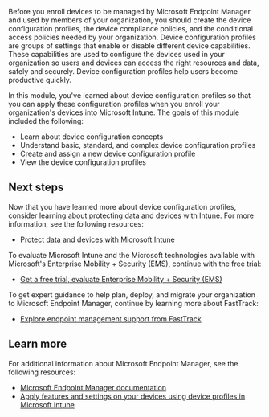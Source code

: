 Before you enroll devices to be managed by Microsoft Endpoint Manager and used by members of your organization, you should create the device configuration profiles, the device compliance policies, and the conditional access policies needed by your organization. Device configuration profiles are groups of settings that enable or disable different device capabilities. These capabilities are used to configure the devices used in your organization so users and devices can access the right resources and data, safely and securely. Device configuration profiles help users become productive quickly.

In this module, you've learned about device configuration profiles so that you can apply these configuration profiles when you enroll your organization's devices into Microsoft Intune. The goals of this module included the following:

- Learn about device configuration concepts
- Understand basic, standard, and complex device configuration profiles
- Create and assign a new device configuration profile
- View the device configuration profiles

## Next steps

Now that you have learned more about device configuration profiles, consider learning about protecting data and devices with Intune. For more information, see the following resources:

- [Protect data and devices with Microsoft Intune](/mem/intune/protect/device-protect)

To evaluate Microsoft Intune and the Microsoft technologies available with Microsoft's Enterprise Mobility + Security (EMS), continue with the free trial:
- [Get a free trial, evaluate Enterprise Mobility + Security (EMS)](https://go.microsoft.com/fwlink/?linkid=845167)

To get expert guidance to help plan, deploy, and migrate your organization to Microsoft Endpoint Manager, continue by learning more about FastTrack: 
- [Explore endpoint management support from FastTrack](https://go.microsoft.com/fwlink/?linkid=2143850)

## Learn more

For additional information about Microsoft Endpoint Manager, see the following resources:

- [Microsoft Endpoint Manager documentation](/mem/)
- [Apply features and settings on your devices using device profiles in Microsoft Intune](/mem/intune/configuration/device-profiles)
